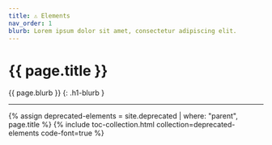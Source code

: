```yaml
---
title: ⚠ Elements
nav_order: 1
blurb: Lorem ipsum dolor sit amet, consectetur adipiscing elit.
--- 
```


# {{ page.title }}

{{ page.blurb }}
{: .h1-blurb }

---

{% assign deprecated-elements = site.deprecated | where: "parent", page.title %}
{% include toc-collection.html collection=deprecated-elements code-font=true %}
